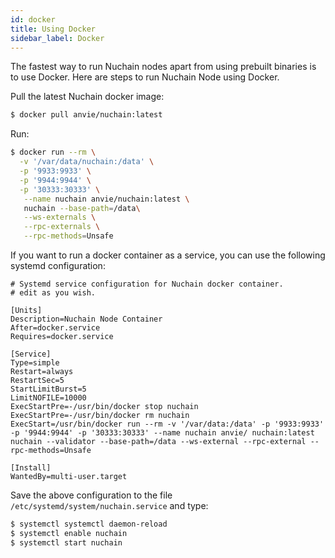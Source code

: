 ```yaml
---
id: docker
title: Using Docker
sidebar_label: Docker
---
```


The fastest way to run Nuchain nodes apart from using prebuilt binaries is to use Docker. Here are steps to run Nuchain Node using Docker.

Pull the latest Nuchain docker image:

``` bash
$ docker pull anvie/nuchain:latest
```

Run:

``` bash
$ docker run --rm \
  -v '/var/data/nuchain:/data' \
  -p '9933:9933' \
  -p '9944:9944' \
  -p '30333:30333' \
   --name nuchain anvie/nuchain:latest \
   nuchain --base-path=/data\
   --ws-externals \
   --rpc-externals \
   --rpc-methods=Unsafe
```

If you want to run a docker container as a service, you can use the following systemd configuration:

```
# Systemd service configuration for Nuchain docker container.
# edit as you wish.

[Units]
Description=Nuchain Node Container
After=docker.service
Requires=docker.service

[Service]
Type=simple
Restart=always
RestartSec=5
StartLimitBurst=5
LimitNOFILE=10000
ExecStartPre=-/usr/bin/docker stop nuchain
ExecStartPre=-/usr/bin/docker rm nuchain
ExecStart=/usr/bin/docker run --rm -v '/var/data:/data' -p '9933:9933' -p '9944:9944' -p '30333:30333' --name nuchain anvie/ nuchain:latest nuchain --validator --base-path=/data --ws-external --rpc-external --rpc-methods=Unsafe

[Install]
WantedBy=multi-user.target
```

Save the above configuration to the file `/etc/systemd/system/nuchain.service` and type:

``` bash
$ systemctl systemctl daemon-reload
$ systemctl enable nuchain
$ systemctl start nuchain
```